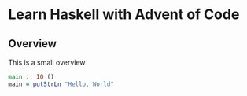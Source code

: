 # Learn Haskell with Advent of Code

## Overview

This is a small overview

```haskell
main :: IO ()
main = putStrLn "Hello, World"
```
